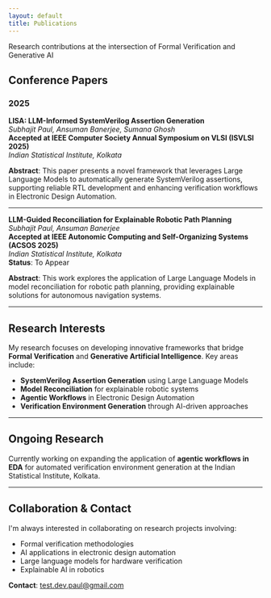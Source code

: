 ```yaml
---
layout: default
title: Publications
---
```

<div class="page-subtitle">Research contributions at the intersection of Formal Verification and Generative AI</div>

## Conference Papers

### 2025

**LISA: LLM-Informed SystemVerilog Assertion Generation**  
*Subhajit Paul, Ansuman Banerjee, Sumana Ghosh*  
**Accepted at IEEE Computer Society Annual Symposium on VLSI (ISVLSI 2025)**  
*Indian Statistical Institute, Kolkata*

**Abstract**: This paper presents a novel framework that leverages Large Language Models to automatically generate SystemVerilog assertions, supporting reliable RTL development and enhancing verification workflows in Electronic Design Automation.

---

**LLM-Guided Reconciliation for Explainable Robotic Path Planning**  
*Subhajit Paul, Ansuman Banerjee*  
**Accepted at IEEE Autonomic Computing and Self-Organizing Systems (ACSOS 2025)**  
*Indian Statistical Institute, Kolkata*  
**Status**: To Appear

**Abstract**: This work explores the application of Large Language Models in model reconciliation for robotic path planning, providing explainable solutions for autonomous navigation systems.

---

## Research Interests

My research focuses on developing innovative frameworks that bridge **Formal Verification** and **Generative Artificial Intelligence**. Key areas include:

- **SystemVerilog Assertion Generation** using Large Language Models
- **Model Reconciliation** for explainable robotic systems
- **Agentic Workflows** in Electronic Design Automation
- **Verification Environment Generation** through AI-driven approaches

---

## Ongoing Research

Currently working on expanding the application of **agentic workflows in EDA** for automated verification environment generation at the Indian Statistical Institute, Kolkata.

---

## Collaboration & Contact

I'm always interested in collaborating on research projects involving:
- Formal verification methodologies
- AI applications in electronic design automation
- Large language models for hardware verification
- Explainable AI in robotics

**Contact**: [test.dev.paul@gmail.com](mailto:test.dev.paul@gmail.com)  